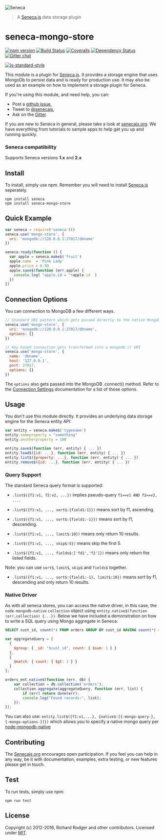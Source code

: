 ![Seneca](http://senecajs.org/files/assets/seneca-logo.png)
> A [Seneca.js][] data storage plugin

# seneca-mongo-store
[![npm version][npm-badge]][npm-url]
[![Build Status][travis-badge]][travis-url]
[![Coveralls][BadgeCoveralls]][Coveralls]
[![Dependency Status][david-badge]][david-url]
[![Gitter chat][gitter-badge]][gitter-url]

[![js-standard-style][standard-badge]][standard-style]

This module is a plugin for [Seneca.js][]. It provides a storage engine that uses
MongoDb to persist data and is ready for production use. It may also be used as
an example on how to implement a storage plugin for Seneca.

If you're using this module, and need help, you can:

- Post a [github issue][],
- Tweet to [@senecajs][],
- Ask on the [Gitter][gitter-url].

If you are new to Seneca in general, please take a look at [senecajs.org][]. We have everything from
tutorials to sample apps to help get you up and running quickly.

### Seneca compatibility

Supports Seneca versions **1.x** and **2.x**

## Install
To install, simply use npm. Remember you will need to install [Seneca.js][]
seperately.

```
npm install seneca
npm install seneca-mongo-store
```

## Quick Example

```js
var seneca = require('seneca')()
seneca.use('mongo-store', {
  uri: 'mongodb://120.0.0.1:27017/dbname'
})

seneca.ready(function () {
  var apple = seneca.make$('fruit')
  apple.name  = 'Pink Lady'
  apple.price = 0.99
  apple.save$(function (err,apple) {
    console.log( "apple.id = "+apple.id  )
  })
})
```

## Connection Options

You can connection to MongoDB a few different ways.

```js
// Standard URI pattern which gets passed directly to the native MongoDB .connect() method
seneca.use('mongo-store', {
  uri: 'mongodb://120.0.0.1:27017/dbname',
  options: {}
})

// Key based connection gets transformed into a mongodb:// URI
seneca.use('mongo-store', {
  name: 'dbname',
  host: '127.0.0.1',
  port: 27017,
  options: {}
})
```

The `options` also gets passed into the MongoDB .connect() method. Refer to the [Connection Settings](http://mongodb.github.io/node-mongodb-native/2.0/reference/connecting/connection-settings/) documentation for a list of those options.

## Usage

You don't use this module directly. It provides an underlying data storage engine for the Seneca entity API:

```js
var entity = seneca.make$('typename')
entity.someproperty = "something"
entity.anotherproperty = 100

entity.save$(function (err, entity) { ... })
entity.load$({id: ...}, function (err, entity) { ... })
entity.list$({property: ...}, function (err, entity) { ... })
entity.remove$({id: ...}, function (err, entity) { ... })
```


### Query Support

The standard Seneca query format is supported:

- `.list$({f1:v1, f2:v2, ...})` implies pseudo-query `f1==v1 AND f2==v2, ...`.

- `.list$({f1:v1, ..., sort$:{field1:1}})` means sort by f1, ascending.

- `.list$({f1:v1, ..., sort$:{field1:-1}})` means sort by f1, descending.

- `.list$({f1:v1, ..., limit$:10})` means only return 10 results.

- `.list$({f1:v1, ..., skip$:5})` means skip the first 5.

- `.list$({f1:v1, ..., fields$:['fd1','f2']})` means only return the listed fields.

Note: you can use `sort$`, `limit$`, `skip$` and `fields$` together.

- `.list$({f1:v1, ..., sort$:{field1:-1}, limit$:10})` means sort by f1, descending and only return 10 results.

### Native Driver

As with all seneca stores, you can access the native driver, in this case, the `node-mongodb-native` `collection`
object using `entity.native$(function (err,collection) {...})`. Below we have included a demonstration on how to
write a SQL query using Mongo aggregate in Seneca:

```SQL
SELECT cust_id, count(*) FROM orders GROUP BY cust_id HAVING count(*) > 1
```

```js
var aggregateQuery = [
  {
    $group: { _id: "$cust_id", count: { $sum: 1 } }
  },
  {
    $match: { count: { $gt: 1 } }
  }
];

orders_ent.native$(function (err, db) {
	var collection = db.collection('orders');
	collection.aggregate(aggregateQuery, function (err, list) {
		if (err) return done(err);
		console.log("Found records:", list);
	});
});
````

You can also use: `entity.list$({f1:v1,...}, {native$:[{-mongo-query-}, {-mongo-options-}]})` which allows you to specify
a native mongo query per [node-mongodb-native][]

## Contributing
The [Senecajs org][] encourages open participation. If you feel you can help in any way, be it with
documentation, examples, extra testing, or new features please get in touch.

## Test
To run tests, simply use npm:

```
npm run test
```

## License
Copyright (c) 2012-2016, Richard Rodger and other contributors.
Licensed under [MIT][].

[MIT]: ./LICENSE.txt
[npm-badge]: https://img.shields.io/npm/v/seneca-mongo-store.svg
[npm-url]: https://npmjs.com/package/seneca-mongo-store
[travis-badge]: https://api.travis-ci.org/senecajs/seneca-mongo-store.svg
[travis-url]: https://travis-ci.org/senecajs/seneca-mongo-store
[Coveralls]: https://coveralls.io/github/senecajs/seneca-mongo-store?branch=master
[BadgeCoveralls]: https://coveralls.io/repos/github/senecajs/seneca-mongo-store/badge.svg?branch=master
[david-badge]: https://david-dm.org/senecajs/seneca-mongo-store.svg
[david-url]: https://david-dm.org/senecajs/seneca-mongo-store
[gitter-badge]: https://badges.gitter.im/senecajs/seneca.svg
[gitter-url]: https://gitter.im/senecajs/seneca
[standard-badge]: https://raw.githubusercontent.com/feross/standard/master/badge.png
[standard-style]: https://github.com/feross/standard
[Senecajs org]: https://github.com/senecajs/
[Seneca.js]: https://www.npmjs.com/package/seneca
[senecajs.org]: http://senecajs.org/
[node-mongodb-native]: http://mongodb.github.io/node-mongodb-native/markdown-docs/queries.html
[github issue]: https://github.com/senecajs/seneca-mongo-store/issues
[@senecajs]: http://twitter.com/senecajs
